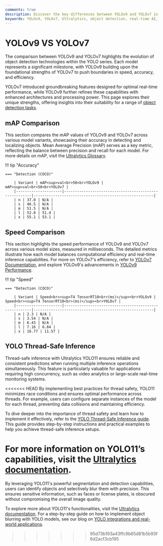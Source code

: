 ```yaml
---
comments: true
description: Discover the key differences between YOLOv9 and YOLOv7 in this comprehensive comparison. Explore their performance, advancements, and efficiency in real-time AI, edge AI, and computer vision applications. Learn how these models stack up in terms of object detection accuracy and computational efficiency. 
keywords: YOLOv9, YOLOv7, Ultralytics, object detection, real-time AI, edge AI, computer vision, model comparison, AI performance
---
```


# YOLOv9 VS YOLOv7

The comparison between YOLOv9 and YOLOv7 highlights the evolution of object detection technologies within the YOLO series. Each model represents a significant milestone, with YOLOv9 building upon the foundational strengths of YOLOv7 to push boundaries in speed, accuracy, and efficiency.

YOLOv7 introduced groundbreaking features designed for optimal real-time performance, while YOLOv9 further refines these capabilities with enhanced architectures and processing power. This page explores their unique strengths, offering insights into their suitability for a range of [object detection tasks](https://www.ultralytics.com/glossary/object-detection).


## mAP Comparison

This section compares the mAP values of YOLOv9 and YOLOv7 across various model variants, showcasing their accuracy in detecting and localizing objects. Mean Average Precision (mAP) serves as a key metric, reflecting the balance between precision and recall for each model. For more details on mAP, visit the [Ultralytics Glossary](https://www.ultralytics.com/glossary/mean-average-precision-map).


!!! tip "Accuracy"

	=== "Detection (COCO)"

		| Variant | mAP<sup>val<br>50<br>YOLOv9 | mAP<sup>val<br>50<br>YOLOv7 |
		|---------------------|-------------------------------------------------------|-------------------------------------------------------|
		| n | 37.8 | N/A |
		| s | 46.5 | N/A |
		| m | 51.5 | N/A |
		| l | 52.8 | 51.4 |
		| x | 55.1 | 53.1 |
		

## Speed Comparison

This section highlights the speed performance of YOLOv9 and YOLOv7 across various model sizes, measured in milliseconds. The detailed metrics illustrate how each model balances computational efficiency and real-time inference capabilities. For more on YOLOv7's efficiency, refer to [YOLOv7 Documentation](https://docs.ultralytics.com/models/yolov7/), and explore YOLOv9's advancements in [YOLOv9 Performance](https://docs.ultralytics.com/models/yolov9/).


!!! tip "Speed"

	=== "Detection (COCO)"

		| Variant | Speed<br><sup>T4 TensorRT10<br>(ms)</sup><br>YOLOv9 | Speed<br><sup>T4 TensorRT10<br>(ms)</sup><br>YOLOv7 |
		|---------------------|-------------------------------------------------------|-------------------------------------------------------|
		| n | 2.3 | N/A |
		| s | 3.54 | N/A |
		| m | 6.43 | N/A |
		| l | 7.16 | 6.84 |
		| x | 16.77 | 11.57 |

## YOLO Thread-Safe Inference

Thread-safe inference with Ultralytics YOLO11 ensures reliable and consistent predictions when running multiple inference operations simultaneously. This feature is particularly valuable for applications requiring high concurrency, such as video analytics or large-scale real-time monitoring systems.

<<<<<<< HEAD
By implementing best practices for thread safety, YOLO11 minimizes race conditions and ensures optimal performance across threads. For example, users can configure separate instances of the model for each thread, preventing data collisions and maintaining efficiency. 

To dive deeper into the importance of thread safety and learn how to implement it effectively, refer to the [YOLO Thread-Safe Inference guide](https://docs.ultralytics.com/guides/yolo-thread-safe-inference/). This guide provides step-by-step instructions and practical examples to help you achieve thread-safe inference setups.

For more information on YOLO11’s capabilities, visit the [Ultralytics documentation](https://docs.ultralytics.com/).
=======
By leveraging YOLO11's powerful segmentation and detection capabilities, users can identify objects and selectively blur them with precision. This ensures sensitive information, such as faces or license plates, is obscured without compromising the overall image quality.

To explore more about YOLO11's functionalities, visit the [Ultralytics documentation](https://docs.ultralytics.com/guides/). For a step-by-step guide on how to implement object blurring with YOLO models, see our blog on [YOLO integrations and real-world applications](https://www.ultralytics.com/blog/how-to-use-ultralytics-yolo11-for-object-detection).
>>>>>>> 95d73b193a43ffc9b65d81b5b93f6d2acf3cb195
